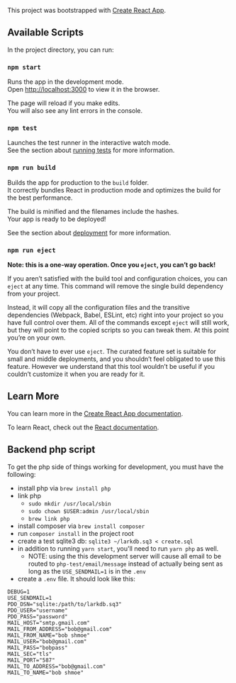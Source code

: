 This project was bootstrapped with [Create React App](https://github.com/facebook/create-react-app).

## Available Scripts

In the project directory, you can run:

### `npm start`

Runs the app in the development mode.<br>
Open [http://localhost:3000](http://localhost:3000) to view it in the browser.

The page will reload if you make edits.<br>
You will also see any lint errors in the console.

### `npm test`

Launches the test runner in the interactive watch mode.<br>
See the section about [running tests](https://facebook.github.io/create-react-app/docs/running-tests) for more information.

### `npm run build`

Builds the app for production to the `build` folder.<br>
It correctly bundles React in production mode and optimizes the build for the best performance.

The build is minified and the filenames include the hashes.<br>
Your app is ready to be deployed!

See the section about [deployment](https://facebook.github.io/create-react-app/docs/deployment) for more information.

### `npm run eject`

**Note: this is a one-way operation. Once you `eject`, you can’t go back!**

If you aren’t satisfied with the build tool and configuration choices, you can `eject` at any time. This command will remove the single build dependency from your project.

Instead, it will copy all the configuration files and the transitive dependencies (Webpack, Babel, ESLint, etc) right into your project so you have full control over them. All of the commands except `eject` will still work, but they will point to the copied scripts so you can tweak them. At this point you’re on your own.

You don’t have to ever use `eject`. The curated feature set is suitable for small and middle deployments, and you shouldn’t feel obligated to use this feature. However we understand that this tool wouldn’t be useful if you couldn’t customize it when you are ready for it.

## Learn More

You can learn more in the [Create React App documentation](https://facebook.github.io/create-react-app/docs/getting-started).

To learn React, check out the [React documentation](https://reactjs.org/).

## Backend php script

To get the php side of things working for development, you must have the
following:

- install php via `brew install php`
- link php
    - `sudo mkdir /usr/local/sbin`
    - `sudo chown $USER:admin /usr/local/sbin`
    - `brew link php`
- install composer via `brew install composer`
- run `composer install` in the project root
- create a test sqlite3 db: `sqlite3 ~/larkdb.sq3 < create.sql`
- in addition to running `yarn start`, you'll need to run `yarn php` as well.
  - NOTE: using the this development server will cause all email to be routed
    to `php-test/email/message` instead of actually being sent as long as the
    `USE_SENDMAIL=1` is in the `.env`
- create a `.env` file.  It should look like this:

```
DEBUG=1
USE_SENDMAIL=1
PDO_DSN="sqlite:/path/to/larkdb.sq3"
PDO_USER="username"
PDO_PASS="password"
MAIL_HOST="smtp.gmail.com"
MAIL_FROM_ADDRESS="bob@gmail.com"
MAIL_FROM_NAME="bob shmoe"
MAIL_USER="bob@gmail.com"
MAIL_PASS="bobpass"
MAIL_SEC="tls"
MAIL_PORT="587"
MAIL_TO_ADDRESS="bob@gmail.com"
MAIL_TO_NAME="bob shmoe"
```

